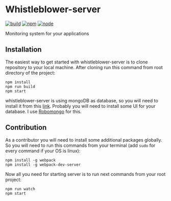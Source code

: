 # Whistleblower-server

[![build](https://api.travis-ci.org/NikaBuligini/whistleblower-server.svg?branch=master)]()
[![npm](https://img.shields.io/badge/npm-3.8.9-blue.svg)]()
[![node](https://img.shields.io/badge/node-6.2.0-yellow.svg)]()

Monitoring system for your applications

## Installation

The easiest way to get started with whistleblower-server is to clone repository to your local machine. After cloning run this command from root directory of the project:

```{engine='sh'}
npm install
npm run build
npm start
```

whistleblower-server is using mongoDB as database, so you will need to install it from this [link](https://www.mongodb.com/). Probably you will need to install some UI for your database. I use [Robomongo](https://robomongo.org/) for this.

## Contribution

As a contributor you will need to install some additional packages globally. So you will need to run this commands from your terminal (add `sudo` for every command if your OS is linux):

```{engine='sh'}
npm install -g webpack
npm install -g webpack-dev-server
```

Now all you need for starting server is to run next commands from your root project:

```{engine='sh'}
npm run watch
npm start
```
